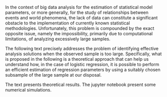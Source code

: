 In the context of big data analysis for the estimation of statistical model parameters, or more generally, for the study of relationships between events and world phenomena, the lack of data can constitute a significant obstacle to the implementation of currently known statistical methodologies. Unfortunately, this problem is compounded by the exact opposite issue, namely the impossibility, primarily due to computational limitations, of analyzing excessively large samples.

The following text precisely addresses the problem of identifying effective analysis solutions when the observed sample is too large. Specifically, what is proposed in the following is a theoretical approach that can help us understand how, in the case of logistic regression, it is possible to perform an efficient estimation of regression parameters by using a suitably chosen subsample of the large sample at our disposal.

The text presents theoretical results. The jupyter notebook present some numerical simulations. 
